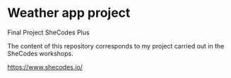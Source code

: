 # Weather app project

Final Project SheCodes Plus

The content of this repository corresponds to my project carried out in the SheCodes workshops.

https://www.shecodes.io/

